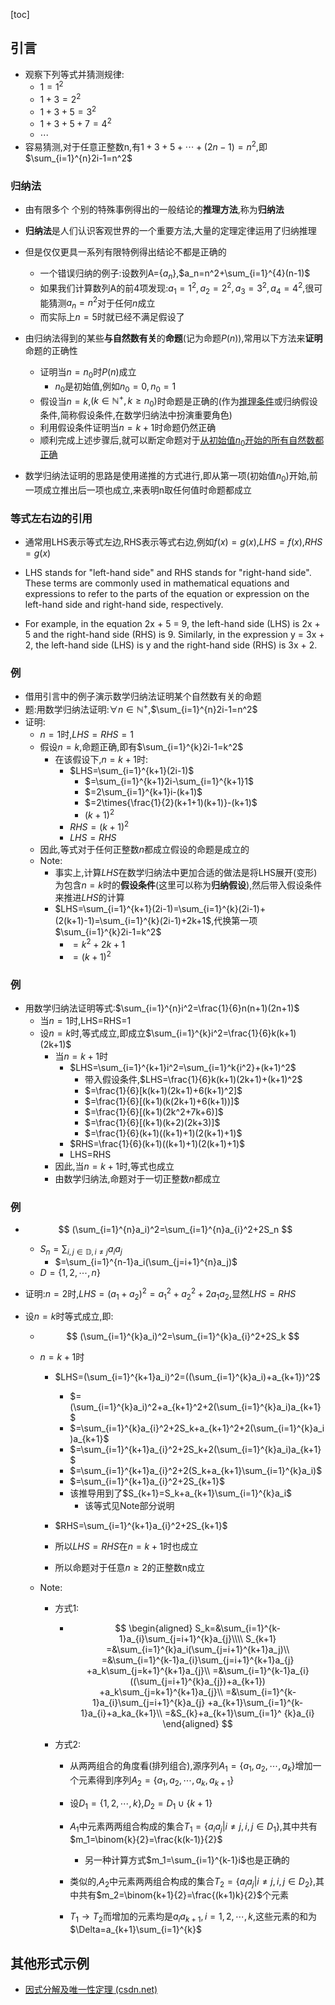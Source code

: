 [toc]

## 引言

- 观察下列等式并猜测规律:
  - $1=1^2$
  - $1+3=2^2$
  - $1+3+5=3^2$
  - $1+3+5+7=4^2$
  - $\cdots$
- 容易猜测,对于任意正整数n,有$1+3+5+\cdots+(2n-1)=n^2$,即$\sum_{i=1}^{n}2i-1=n^2$

### 归纳法

- 由有限多个 个别的特殊事例得出的一般结论的**推理方法**,称为**归纳法**
- **归纳法**是人们认识客观世界的一个重要方法,大量的定理定律运用了归纳推理
- 但是仅仅更具一系列有限特例得出结论不都是正确的
  - 一个错误归纳的例子:设数列A={$a_n$},$a_n=n^2+\sum_{i=1}^{4}(n-1)$
  - 如果我们计算数列A的前4项发现:$a_1=1^2,a_2=2^2,a_3=3^2,a_4=4^2$,很可能猜测$a_n=n^2$对于任何$n$成立
  - 而实际上$n=5$时就已经不满足假设了

- 由归纳法得到的某些**与自然数有关**的**命题**(记为命题$P(n)$),常用以下方法来**证明**命题的正确性
  - 证明当$n=n_0$时$P(n)$成立
    - $n_0$是初始值,例如$n_0=0,n_0=1$
  - 假设当$n=k$,$(k\in\mathbb{N^+},k\geqslant{n_0})$时命题是正确的(作为<u>推理条件</u>或归纳假设条件,简称假设条件,在数学归纳法中扮演重要角色)
  - 利用假设条件证明当$n=k+1$时命题仍然正确
  - 顺利完成上述步骤后,就可以断定命题对于<u>从初始值$n_0$开始的所有自然数都正确</u>
- 数学归纳法证明的思路是使用递推的方式进行,即从第一项(初始值$n_0$)开始,前一项成立推出后一项也成立,来表明n取任何值时命题都成立

### 等式左右边的引用

- 通常用LHS表示等式左边,RHS表示等式右边,例如$f(x)=g(x)$,$LHS=f(x)$,$RHS=g(x)$

- LHS stands for "left-hand side" and RHS stands for "right-hand side". These terms are commonly used in mathematical equations and expressions to refer to the parts of the equation or expression on the left-hand side and right-hand side, respectively.
- For example, in the equation 2x + 5 = 9, the left-hand side (LHS) is 2x + 5 and the right-hand side (RHS) is 9. Similarly, in the expression y = 3x + 2, the left-hand side (LHS) is y and the right-hand side (RHS) is 3x + 2.

### 例

- 借用引言中的例子演示数学归纳法证明某个自然数有关的命题
- 题:用数学归纳法证明:$\forall{n}\in{\mathbb{N}^+}$,$\sum_{i=1}^{n}2i-1=n^2$
- 证明:
  - $n=1$时,$LHS=RHS=1$
  - 假设$n=k$,命题正确,即有$\sum_{i=1}^{k}2i-1=k^2$
    - 在该假设下,$n=k+1$时:
      - $LHS=\sum_{i=1}^{k+1}(2i-1)$
        - $=\sum_{i=1}^{k+1}2i-\sum_{i=1}^{k+1}1$
        - $=2\sum_{i=1}^{k+1}i-(k+1)$
        - $=2\times{\frac{1}{2}(k+1+1)(k+1)}-(k+1)$
        - $(k+1)^2$
      - $RHS=(k+1)^2$
      - ${LHS=RHS}$
  - 因此,等式对于任何正整数$n$都成立假设的命题是成立的
  - Note:
    - 事实上,计算$LHS$在数学归纳法中更加合适的做法是将LHS展开(变形)为包含$n=k$时的**假设条件**(这里可以称为**归纳假设**),然后带入假设条件来推进$LHS$的计算
    - $LHS=\sum_{i=1}^{k+1}(2i-1)=\sum_{i=1}^{k}(2i-1)+(2(k+1)-1)=\sum_{i=1}^{k}(2i-1)+2k+1$,代换第一项$\sum_{i=1}^{k}2i-1=k^2$
      - $=k^2+2k+1$
      - $=(k+1)^2$

### 例

- 用数学归纳法证明等式:$\sum_{i=1}^{n}i^2=\frac{1}{6}n(n+1)(2n+1)$
  - 当$n=1$时,LHS=RHS=1
  - 设$n=k$时,等式成立,即成立$\sum_{i=1}^{k}i^2=\frac{1}{6}k(k+1)(2k+1)$
    - 当$n=k+1$时
      - $LHS=\sum_{i=1}^{k+1}i^2=\sum_{i=1}^k{i^2}+(k+1)^2$
        - 带入假设条件,$LHS=\frac{1}{6}k(k+1)(2k+1)+(k+1)^2$
        - $=\frac{1}{6}[k(k+1)(2k+1)+6(k+1)^2]$
        - $=\frac{1}{6}[(k+1)(k(2k+1)+6(k+1))]$
        - $=\frac{1}{6}[(k+1)(2k^2+7k+6)]$
        - $=\frac{1}{6}[(k+1)(k+2)(2k+3)]$
        - $=\frac{1}{6}(k+1)((k+1)+1)(2(k+1)+1)$
      - $RHS=\frac{1}{6}(k+1)((k+1)+1)(2(k+1)+1)$
      - LHS=RHS
    - 因此,当$n=k+1$时,等式也成立
    - 由数学归纳法,命题对于一切正整数$n$都成立

### 例

- $$
  (\sum_{i=1}^{n}a_i)^2=\sum_{i=1}^{n}a_{i}^2+2S_n
  $$

  - $S_n=\displaystyle\sum_{i,j\in{\mathbb{D}},i\neq{j}}a_{i}a_{j}$
    - $=\sum_{i=1}^{n-1}a_i(\sum_{j=i+1}^{n}a_j)$
  - $D=\{1,2,\cdots,n\}$  

- 证明:$n=2$时,$LHS=(a_1+a_2)^2=a_1^2+a_2^2+2a_1a_2$,显然$LHS=RHS$

- 设$n=k$时等式成立,即:

  - $$
    (\sum_{i=1}^{k}a_i)^2=\sum_{i=1}^{k}a_{i}^2+2S_k
    $$

  - $n=k+1$时

    - $LHS=(\sum_{i=1}^{k+1}a_i)^2=((\sum_{i=1}^{k}a_i)+a_{k+1})^2$
      - $=(\sum_{i=1}^{k}a_i)^2+a_{k+1}^2+2(\sum_{i=1}^{k}a_i)a_{k+1}$
      - $=\sum_{i=1}^{k}a_{i}^2+2S_k+a_{k+1}^2+2(\sum_{i=1}^{k}a_i)a_{k+1}$
      - $=\sum_{i=1}^{k+1}a_{i}^2+2S_k+2(\sum_{i=1}^{k}a_i)a_{k+1}$
      - $=\sum_{i=1}^{k+1}a_{i}^2+2(S_k+a_{k+1}\sum_{i=1}^{k}a_i)$
      - $=\sum_{i=1}^{k+1}a_{i}^2+2S_{k+1}$
      - 该推导用到了$S_{k+1}=S_k+a_{k+1}\sum_{i=1}^{k}a_i$
        - 该等式见Note部分说明

    - $RHS=\sum_{i=1}^{k+1}a_{i}^2+2S_{k+1}$
    - 所以$LHS=RHS$在$n=k+1$时也成立
    - 所以命题对于任意$n\geqslant{2}$的正整数n成立

  - Note:

    - 方式1:

      - $$
        \begin{aligned}
        S_k=&\sum_{i=1}^{k-1}a_{i}\sum_{j=i+1}^{k}a_{j}\\\\
        S_{k+1}
        =&\sum_{i=1}^{k}a_i(\sum_{j=i+1}^{k+1}a_j)\\
        =&\sum_{i=1}^{k-1}a_{i}\sum_{j=i+1}^{k+1}a_{j}
        +a_k\sum_{j=k+1}^{k+1}a_{j}\\
        =&\sum_{i=1}^{k-1}a_{i}((\sum_{j=i+1}^{k}a_{j})+a_{k+1})
        +a_k\sum_{j=k+1}^{k+1}a_{j}\\
        =&\sum_{i=1}^{k-1}a_{i}\sum_{j=i+1}^{k}a_{j}
        +a_{k+1}\sum_{i=1}^{k-1}a_{i}+a_ka_{k+1}\\
        =&S_{k}+a_{k+1}\sum_{i=1}^  {k}a_{i}
        \end{aligned}
        $$

    - 方式2:

      - 从两两组合的角度看(排列组合),源序列$A_1=\{a_{1},a_2,\cdots,a_k\}$增加一个元素得到序列$A_2=\{a_1,a_2,\cdots,a_k,a_{k+1}\}$

      - 设$D_1=\{1,2,\cdots,k\}$,$D_2=D_1\cup{\{k+1\}}$
      - $A_1$中元素两两组合构成的集合$T_1=\{a_{i}a_{j}|i\neq{j},i,j\in{D_1}\}$,其中共有$m_1=\binom{k}{2}=\frac{k(k-1)}{2}$
        - 另一种计算方式$m_1=\sum_{i=1}^{k-1}i$也是正确的
      - 类似的,$A_2$中元素两两组合构成的集合$T_2=\{a_ia_j|i\neq{j},i,j\in{D_2}\}$,其中共有$m_2=\binom{k+1}{2}=\frac{(k+1)k}{2}$个元素
      - $T_1\to{T_2}$而增加的元素均是$a_{i}a_{k+1},i=1,2,\cdots,k$,这些元素的和为$\Delta=a_{k+1}\sum_{i=1}^{k}$

## 其他形式示例

- [因式分解及唯一性定理 (csdn.net)](https://blog.csdn.net/xuchaoxin1375/article/details/131646819?csdn_share_tail={"type"%3A"blog"%2C"rType"%3A"article"%2C"rId"%3A"131646819"%2C"source"%3A"xuchaoxin1375"}#t6)





